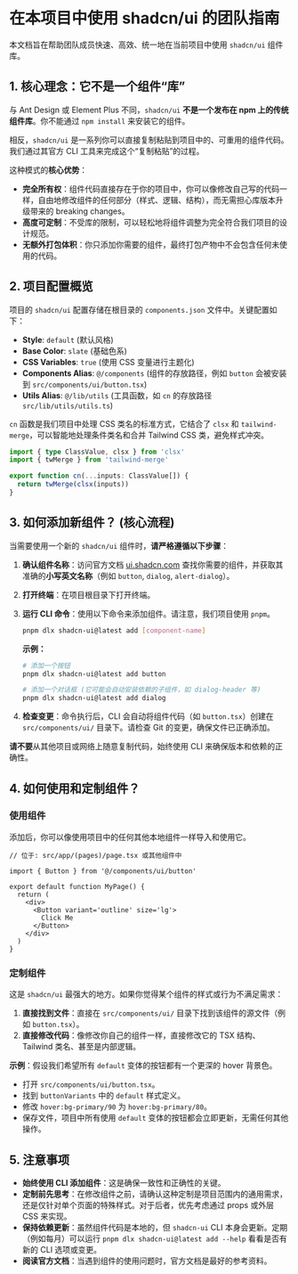 # 在本项目中使用 shadcn/ui 的团队指南

本文档旨在帮助团队成员快速、高效、统一地在当前项目中使用 `shadcn/ui` 组件库。

## 1. 核心理念：它不是一个组件“库”

与 Ant Design 或 Element Plus 不同，`shadcn/ui` **不是一个发布在 npm 上的传统组件库**。你不能通过 `npm install` 来安装它的组件。

相反，`shadcn/ui` 是一系列你可以直接复制粘贴到项目中的、可重用的组件代码。我们通过其官方 CLI 工具来完成这个“复制粘贴”的过程。

这种模式的**核心优势**：

- **完全所有权**：组件代码直接存在于你的项目中，你可以像修改自己写的代码一样，自由地修改组件的任何部分（样式、逻辑、结构），而无需担心库版本升级带来的 breaking changes。
- **高度可定制**：不受库的限制，可以轻松地将组件调整为完全符合我们项目的设计规范。
- **无额外打包体积**：你只添加你需要的组件，最终打包产物中不会包含任何未使用的代码。

## 2. 项目配置概览

项目的 `shadcn/ui` 配置存储在根目录的 `components.json` 文件中。关键配置如下：

- **Style**: `default` (默认风格)
- **Base Color**: `slate` (基础色系)
- **CSS Variables**: `true` (使用 CSS 变量进行主题化)
- **Components Alias**: `@/components` (组件的存放路径，例如 `button` 会被安装到 `src/components/ui/button.tsx`)
- **Utils Alias**: `@/lib/utils` (工具函数，如 `cn` 的存放路径 `src/lib/utils/utils.ts`)

`cn` 函数是我们项目中处理 CSS 类名的标准方式，它结合了 `clsx` 和 `tailwind-merge`，可以智能地处理条件类名和合并 Tailwind CSS 类，避免样式冲突。

```typescript
import { type ClassValue, clsx } from 'clsx'
import { twMerge } from 'tailwind-merge'

export function cn(...inputs: ClassValue[]) {
  return twMerge(clsx(inputs))
}
```

## 3. 如何添加新组件？ (核心流程)

当需要使用一个新的 `shadcn/ui` 组件时，**请严格遵循以下步骤**：

1.  **确认组件名称**：访问官方文档 [ui.shadcn.com](https://ui.shadcn.com/docs/components/button) 查找你需要的组件，并获取其准确的**小写英文名称**（例如 `button`, `dialog`, `alert-dialog`）。

2.  **打开终端**：在项目根目录下打开终端。

3.  **运行 CLI 命令**：使用以下命令来添加组件。请注意，我们项目使用 `pnpm`。

    ```bash
    pnpm dlx shadcn-ui@latest add [component-name]
    ```

    **示例：**

    ```bash
    # 添加一个按钮
    pnpm dlx shadcn-ui@latest add button

    # 添加一个对话框 (它可能会自动安装依赖的子组件，如 dialog-header 等)
    pnpm dlx shadcn-ui@latest add dialog
    ```

4.  **检查变更**：命令执行后，CLI 会自动将组件代码（如 `button.tsx`）创建在 `src/components/ui/` 目录下。请检查 Git 的变更，确保文件已正确添加。

**请不要**从其他项目或网络上随意复制代码，始终使用 CLI 来确保版本和依赖的正确性。

## 4. 如何使用和定制组件？

### 使用组件

添加后，你可以像使用项目中的任何其他本地组件一样导入和使用它。

```tsx
// 位于: src/app/(pages)/page.tsx 或其他组件中

import { Button } from '@/components/ui/button'

export default function MyPage() {
  return (
    <div>
      <Button variant='outline' size='lg'>
        Click Me
      </Button>
    </div>
  )
}
```

### 定制组件

这是 `shadcn/ui` 最强大的地方。如果你觉得某个组件的样式或行为不满足需求：

1.  **直接找到文件**：直接在 `src/components/ui/` 目录下找到该组件的源文件（例如 `button.tsx`）。
2.  **直接修改代码**：像修改你自己的组件一样，直接修改它的 TSX 结构、Tailwind 类名、甚至是内部逻辑。

**示例**：假设我们希望所有 `default` 变体的按钮都有一个更深的 hover 背景色。

- 打开 `src/components/ui/button.tsx`。
- 找到 `buttonVariants` 中的 `default` 样式定义。
- 修改 `hover:bg-primary/90` 为 `hover:bg-primary/80`。
- 保存文件，项目中所有使用 `default` 变体的按钮都会立即更新，无需任何其他操作。

## 5. 注意事项

- **始终使用 CLI 添加组件**：这是确保一致性和正确性的关键。
- **定制前先思考**：在修改组件之前，请确认这种定制是项目范围内的通用需求，还是仅针对单个页面的特殊样式。对于后者，优先考虑通过 props 或外层 CSS 来实现。
- **保持依赖更新**：虽然组件代码是本地的，但 `shadcn-ui` CLI 本身会更新。定期（例如每月）可以运行 `pnpm dlx shadcn-ui@latest add --help` 看看是否有新的 CLI 选项或变更。
- **阅读官方文档**：当遇到组件的使用问题时，官方文档是最好的参考资料。
